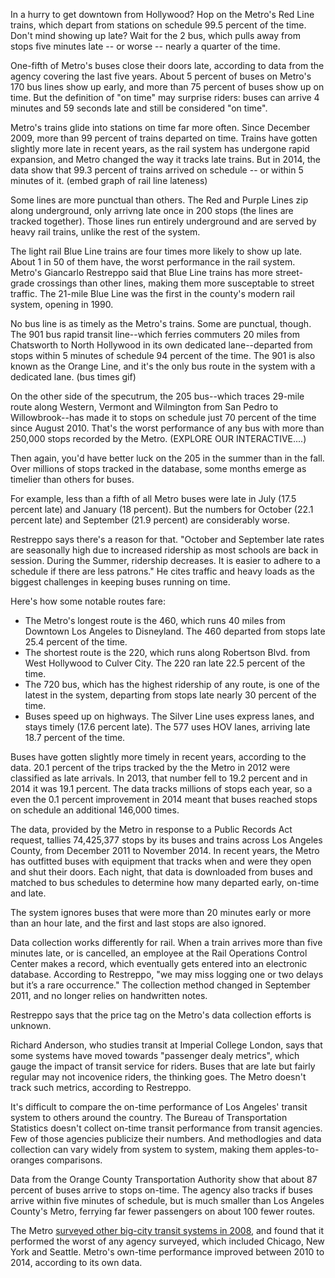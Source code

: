 In a hurry to get downtown from Hollywood? Hop on the Metro's Red Line trains, which depart from stations on schedule 99.5 percent of the time. Don't mind showing up late? Wait for the 2 bus, which pulls away from stops five minutes late -- or worse -- nearly a quarter of the time.

One-fifth of Metro's buses close their doors late, according to data from the agency covering the last five years. About 5 percent of buses on Metro's 170 bus lines show up early, and more than 75 percent of buses show up on time. But the definition of "on time" may surprise riders: buses can arrive 4 minutes and 59 seconds late and still be considered "on time".

Metro's trains glide into stations on time far more often. Since December 2009, more than 99 percent of trains departed on time. Trains have gotten slightly more late in recent years, as the rail system has undergone rapid expansion, and Metro changed the way it tracks late trains. But in 2014, the data show that 99.3 percent of trains arrived on schedule -- or within 5 minutes of it. (embed graph of rail line lateness)

Some lines are more punctual than others. The Red and Purple Lines zip along underground, only arrivng late once in 200 stops (the lines are tracked together). Those lines run entirely underground and are served by heavy rail trains, unlike the rest of the system.

The light rail Blue Line trains are four times more likely to show up late. About 1 in 50 of them have, the worst performance in the rail system. Metro's Giancarlo Restreppo said that Blue Line trains has more street-grade crossings than other lines, making them more susceptable to street traffic. The 21-mile Blue Line was the first in the county's modern rail system, opening in 1990.

No bus line is as timely as the Metro's trains. Some are punctual, though. The 901 bus rapid transit line--which ferries commuters 20 miles from Chatsworth to North Hollywood in its own dedicated lane--departed from stops within 5 minutes of schedule 94 percent of the time. The 901 is also known as the Orange Line, and it's the only bus route in the system with a dedicated lane. (bus times gif)

On the other side of the specutrum, the 205 bus--which traces 29-mile route along Western, Vermont and Wilmington from San Pedro to Willowbrook--has made it to stops on schedule just 70 percent of the time since August 2010. That's the worst performance of any bus with more than 250,000 stops recorded by the Metro. (EXPLORE OUR INTERACTIVE....)

Then again, you'd have better luck on the 205 in the summer than in the fall. Over millions of stops tracked in the database, some months emerge as timelier than others for buses.

For example, less than a fifth of all Metro buses were late in July (17.5 percent late) and January (18 percent). But the numbers for October (22.1 percent late) and September (21.9 percent) are considerably worse. 

Restreppo says there's a reason for that. "October and September late rates are seasonally high due to increased ridership as most schools are back in session. During the Summer, ridership decreases. It is easier to adhere to a schedule if there are less patrons." He cites traffic and heavy loads as the biggest challenges in keeping buses running on time.

Here's how some notable routes fare:
* The Metro's longest route is the 460, which runs 40 miles from Downtown Los Angeles to Disneyland. The 460 departed from stops late 25.4 percent of the time.
* The shortest route is the 220, which runs along Robertson Blvd. from West Hollywood to Culver City. The 220 ran late 22.5 percent of the time.
* The 720 bus, which has the highest ridership of any route, is one of the latest in the system, departing from stops late nearly 30 percent of the time.
* Buses speed up on highways. The Silver Line uses express lanes, and stays timely (17.6 percent late). The 577 uses HOV lanes, arriving late 18.7 percent of the time.

Buses have gotten slightly more timely in recent years, according to the data. 20.1 percent of the trips tracked by the the Metro in 2012 were classified as late arrivals. In 2013, that number fell to 19.2 percent and in 2014 it was 19.1 percent. The data tracks millions of stops each year, so a even the 0.1 percent improvement in 2014 meant that buses reached stops on schedule an additional 146,000 times.

The data, provided by the Metro in response to a Public Records Act request, tallies 74,425,377 stops by its buses and trains across Los Angeles County, from December 2011 to November 2014. In recent years, the Metro has outfitted buses with equipment that tracks when and were they open and shut their doors. Each night, that data is downloaded from buses and matched to bus schedules to determine how many departed early, on-time and late. 

The system ignores buses that were more than 20 minutes early or more than an hour late, and the first and last stops are also ignored.

Data collection works differently for rail. When a train arrives more than five minutes late, or is cancelled, an employee at the Rail Operations Control Center makes a record, which eventually gets entered into an electronic database. According to Restreppo, "we may miss logging one or two delays but it’s a rare occurrence." The collection method changed in September 2011, and no longer relies on handwritten notes. 

Restreppo says that the price tag on the Metro's data collection efforts is unknown.

Richard Anderson, who studies transit at Imperial College London, says that some systems have moved towards "passenger dealy metrics", which gauge the impact of transit service for riders. Buses that are late but fairly regular may not incovenice riders, the thinking goes. The Metro doesn't track such metrics, according to Restreppo.

It's difficult to compare the on-time performance of Los Angeles' transit system to others around the country. The Bureau of Transportation Statistics doesn't collect on-time transit performance from transit agencies. Few of those agencies publicize their numbers. And methodlogies and data collection can vary widely from system to system, making them apples-to-oranges comparisons.

Data from the Orange County Transportation Authority show that about 87 percent of buses arrive to stops on-time. The agency also tracks if buses arrive within five minutes of schedule, but is much smaller than Los Angeles County's Metro, ferrying far fewer passengers on about 100 fewer routes.

The Metro [surveyed other big-city transit systems in 2008](http://media.metro.net/board/Items/2008/06_june/20080618F&BItem18.pdf), and found that it performed the worst of any agency surveyed, which included Chicago, New York and Seattle. Metro's own-time performance improved between 2010 to 2014, according to its own data.
